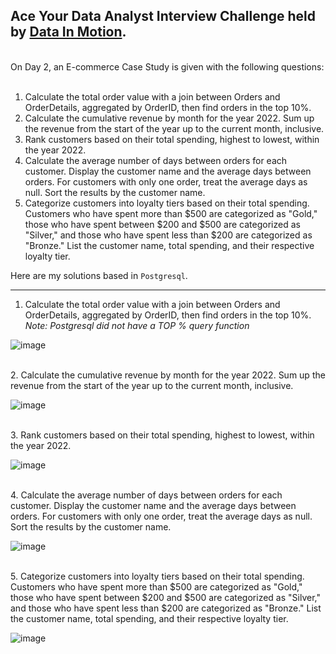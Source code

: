 ## Ace Your Data Analyst Interview Challenge held by <a href='https://www.linkedin.com/company/data-in-motion-llc/'>Data In Motion</a>.
<br>
On Day 2, an E-commerce Case Study is given with the following questions:<br>
<br>

1. Calculate the total order value with a join between Orders and OrderDetails, aggregated by OrderID, then find orders in the top 10%.
2. Calculate the cumulative revenue by month for the year 2022. Sum up the revenue from the start of the year up to the current month, inclusive.
3. Rank customers based on their total spending, highest to lowest, within the year 2022.
4. Calculate the average number of days between orders for each customer. Display the customer name and the average days between orders. For customers with only one order, treat the average days as null. Sort the results by the customer name.
5. Categorize customers into loyalty tiers based on their total spending. Customers who have spent more than $500 are categorized as "Gold," those who have spent between $200 and $500 are categorized as "Silver," and those who have spent less than $200 are categorized as "Bronze." List the customer name, total spending, and their respective loyalty tier.

Here are my solutions based in `Postgresql`.
***

1. Calculate the total order value with a join between Orders and OrderDetails, aggregated by OrderID, then find orders in the top 10%.<br> _Note: Postgresql did not have a TOP % query function_

![image](https://github.com/aaysl/portfolio_ay/assets/149126592/82ce1376-cfdd-45c2-8a23-b3d1bf6637a4)

<br>
2. Calculate the cumulative revenue by month for the year 2022. Sum up the revenue from the start of the year up to the current month, inclusive.

![image](https://github.com/aaysl/portfolio_ay/assets/149126592/1ae3a61c-54a1-4d60-bb14-bb994c2d3bb0)

<br>
3. Rank customers based on their total spending, highest to lowest, within the year 2022.

![image](https://github.com/aaysl/portfolio_ay/assets/149126592/e4dda413-2cbf-4ebd-8d17-a8a2e8ede12a)

<br>
4. Calculate the average number of days between orders for each customer. Display the customer name and the average days between orders. For customers with only one order, treat the average days as null. Sort the results by the customer name.

![image](https://github.com/aaysl/portfolio_ay/assets/149126592/e5d61c63-304c-4c72-a7fe-9e7a9e292faf)

<br>
5. Categorize customers into loyalty tiers based on their total spending. Customers who have spent more than $500 are categorized as "Gold," those who have spent between $200 and $500 are categorized as "Silver," and those who have spent less than $200 are categorized as "Bronze." List the customer name, total spending, and their respective loyalty tier.

![image](https://github.com/aaysl/portfolio_ay/assets/149126592/cdccd04d-2710-4d01-9699-d5f2659739f6)

